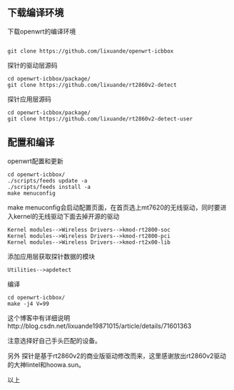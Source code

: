 
## 下载编译环境

下载openwrt的编译环境

``` 

git clone https://github.com/lixuande/openwrt-icbbox

```

探针的驱动层源码

```
cd openwrt-icbbox/package/
git clone https://github.com/lixuande/rt2860v2-detect

```

探针应用层源码

```
cd openwrt-icbbox/package/
git clone https://github.com/lixuande/rt2860v2-detect-user

```

  
## 配置和编译

openwrt配置和更新

```
cd openwrt-icbbox/
./scripts/feeds update -a
./scripts/feeds install -a
make menuconfig
```
make menuconfig会启动配置页面，在首页选上mt7620的无线驱动，同时要进入kernel的无线驱动下面去掉开源的驱动

```
Kernel modules-->Wireless Drivers-->kmod-rt2800-soc
Kernel modules-->Wireless Drivers-->kmod-rt2800-pci
Kernel modules-->Wireless Drivers-->kmod-rt2x00-lib

```

添加应用层获取探针数据的模块

```
Utilities-->apdetect
```

编译

```
cd openwrt-icbbox/
make -j4 V=99
```



这个博客中有详细说明http://blog.csdn.net/lixuande19871015/article/details/71601363

注意选择好自己手头匹配的设备。

另外 探针是基于rt2860v2的商业版驱动修改而来，这里感谢放出rt2860v2驱动的大神lintel和hoowa.sun。

以上
